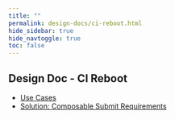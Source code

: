 ```yaml
---
title: ""
permalink: design-docs/ci-reboot.html
hide_sidebar: true
hide_navtoggle: true
toc: false
---
```


## Design Doc - CI Reboot

* [Use Cases](/design-docs/ci-reboot-use-cases.html)
* [Solution: Composable Submit Requirements](/design-docs/ci-reboot-composable-submit-requirements-solution.html)
